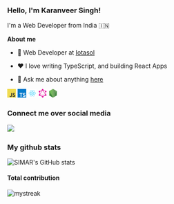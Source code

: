 ### Hello, I'm Karanveer Singh!

I'm a Web Developer from India 🇮🇳

**About me**

- 💼 Web Developer at [Iotasol](http://iotasol.com/)

- ❤️ I love writing TypeScript, and building React Apps

- 💬 Ask me about anything [here](https://github.com/karan-syan/karan-syan/issues)

<code><img height="20" alt="javascript" src="https://raw.githubusercontent.com/github/explore/80688e429a7d4ef2fca1e82350fe8e3517d3494d/topics/javascript/javascript.png"></code>
<code><img height="20" alt="typescript" src="https://raw.githubusercontent.com/github/explore/80688e429a7d4ef2fca1e82350fe8e3517d3494d/topics/typescript/typescript.png"></code>
<code><img height="20" alt="react" src="https://raw.githubusercontent.com/github/explore/80688e429a7d4ef2fca1e82350fe8e3517d3494d/topics/react/react.png"></code>
<code><img height="20" alt="graphql" src="https://raw.githubusercontent.com/github/explore/5c058a388828bb5fde0bcafd4bc867b5bb3f26f3/topics/graphql/graphql.png"></code>
<code><img height="20" alt="nodejs" src="https://raw.githubusercontent.com/github/explore/80688e429a7d4ef2fca1e82350fe8e3517d3494d/topics/nodejs/nodejs.png"></code>    

### Connect me over social media

[<img src="https://img.shields.io/badge/LinkedIn-0077B5?style=for-the-badge&logo=linkedin&logoColor=white" />](https://www.linkedin.com/in/karanveer-singh-4366aa236/ "LinkedIn") 

### My github stats

![SIMAR's GitHub stats](https://github-readme-stats.vercel.app/api?username=karan-syan&show_icons=true&theme=dark)

#### Total contribution

<img src="https://github-readme-streak-stats.herokuapp.com/?user=karan-syan&theme=dark" alt="mystreak"/>
<!-- 
#### Github trophy

<img src="https://github-profile-trophy.vercel.app/?username=karan-syan&theme=juicyfresh&no-bg=true" />

### Profile visits

<img src="https://komarev.com/ghpvc/?username=karan-syan&color=brightgreen" alt="watching_count" /> -->

